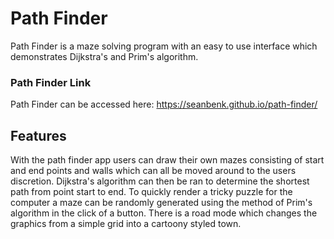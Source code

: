 # Path Finder

Path Finder is a maze solving program with an easy to use interface which demonstrates Dijkstra's and Prim's algorithm.

  ### Path Finder Link

Path Finder can be accessed here: 
https://seanbenk.github.io/path-finder/

## Features

With the path finder app users can draw their own mazes consisting of start and end points and walls which can all be moved around to the users discretion.
Dijkstra's algorithm can then be ran to determine the shortest path from point start to end. To quickly render a tricky puzzle for the computer a maze can be randomly generated using the method of Prim's algorithm in the click of a button. 
There is a road mode which changes the graphics from a simple grid into a cartoony styled town.